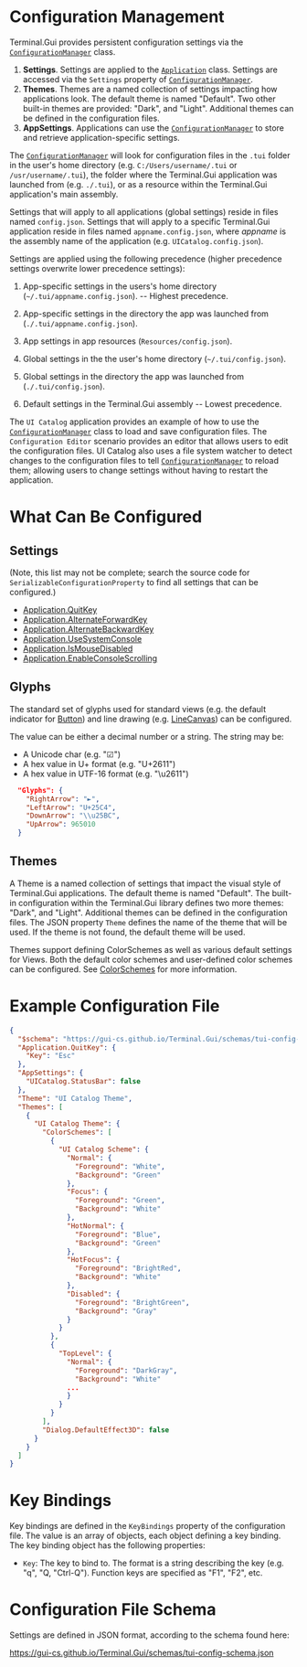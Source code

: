 # Configuration Management

Terminal.Gui provides persistent configuration settings via the [`ConfigurationManager`](~/api/Terminal.Gui.ConfigurationManager.yml) class.

1) **Settings**. Settings are applied to the [`Application`](~/api/Terminal.Gui.Application.yml) class. Settings are accessed via the `Settings` property of [`ConfigurationManager`](~/api/Terminal.Gui.ConfigurationManager.yml).
2) **Themes**. Themes are a named collection of settings impacting how applications look. The default theme is named "Default". Two other built-in themes are provided: "Dark", and "Light". Additional themes can be defined in the configuration files.
3) **AppSettings**. Applications can use the [`ConfigurationManager`](~/api/Terminal.Gui.ConfigurationManager.yml) to store and retrieve application-specific settings.

The [`ConfigurationManager`](~/api/Terminal.Gui.ConfigurationManager.yml) will look for configuration files in the `.tui` folder in the user's home directory (e.g. `C:/Users/username/.tui` or `/usr/username/.tui`), the folder where the Terminal.Gui application was launched from (e.g. `./.tui`), or as a resource within the Terminal.Gui application's main assembly.

Settings that will apply to all applications (global settings) reside in files named `config.json`. Settings that will apply to a specific Terminal.Gui application reside in files named `appname.config.json`, where *appname* is the assembly name of the application (e.g. `UICatalog.config.json`).

Settings are applied using the following precedence (higher precedence settings overwrite lower precedence settings):

1. App-specific settings in the users's home directory (`~/.tui/appname.config.json`). -- Highest precedence.

2. App-specific settings in the directory the app was launched from (`./.tui/appname.config.json`).

3. App settings in app resources (`Resources/config.json`).

4. Global settings in the the user's home directory (`~/.tui/config.json`).

5. Global settings in the directory the app was launched from (`./.tui/config.json`).

6. Default settings in the Terminal.Gui assembly -- Lowest precedence.

The `UI Catalog` application provides an example of how to use the [`ConfigurationManager`](~/api/Terminal.Gui.ConfigurationManager.yml) class to load and save configuration files. The `Configuration Editor` scenario provides an editor that allows users to edit the configuration files. UI Catalog also uses a file system watcher to detect changes to the configuration files to tell [`ConfigurationManager`](~/api/Terminal.Gui.ConfigurationManager.yml) to reload them; allowing users to change settings without having to restart the application.

# What Can Be Configured

## Settings

(Note, this list may not be complete; search the source code for `SerializableConfigurationProperty` to find all settings that can be configured.)

  * [Application.QuitKey](~/api/Terminal.Gui.Application.yml#Terminal_Gui_Application_QuitKey)
  * [Application.AlternateForwardKey](~/api/Terminal.Gui.Application.yml#Terminal_Gui_Application_AlternateForwardKey)
  * [Application.AlternateBackwardKey](~/api/Terminal.Gui.Application.yml#Terminal_Gui_Application_AlternateBackwardKey)
  * [Application.UseSystemConsole](~/api/Terminal.Gui.Application.yml#Terminal_Gui_Application_UseSystemConsole)
  * [Application.IsMouseDisabled](~/api/Terminal.Gui.Application.yml#Terminal_Gui_Application_IsMouseDisabled)
  * [Application.EnableConsoleScrolling](~/api/Terminal.Gui.Application.yml#Terminal_Gui_Application_EnableConsoleScrolling)

## Glyphs

The standard set of glyphs used for standard views (e.g. the default indicator for [Button](~/api/Terminal.Gui.Button.yml)) and line drawing (e.g. [LineCanvas](~/api/Terminal.Gui.LineCanvas.yml)) can be configured.

The value can be either a decimal number or a string. The string may be:

- A Unicode char (e.g. "☑")
- A hex value in U+ format (e.g. "U+2611")
- A hex value in UTF-16 format (e.g. "\\u2611")

```json
  "Glyphs": {
    "RightArrow": "►",
    "LeftArrow": "U+25C4",
    "DownArrow": "\\u25BC",
    "UpArrow": 965010
  }
```

## Themes

A Theme is a named collection of settings that impact the visual style of Terminal.Gui applications. The default theme is named "Default". The built-in configuration within the Terminal.Gui library defines two more themes: "Dark", and "Light". Additional themes can be defined in the configuration files. The JSON property `Theme` defines the name of the theme that will be used. If the theme is not found, the default theme will be used.

Themes support defining ColorSchemes as well as various default settings for Views. Both the default color schemes and user-defined color schemes can be configured. See [ColorSchemes](~/api/Terminal.Gui.Colors.yml) for more information.

# Example Configuration File

```json
{
  "$schema": "https://gui-cs.github.io/Terminal.Gui/schemas/tui-config-schema.json",
  "Application.QuitKey": {
    "Key": "Esc"
  },
  "AppSettings": {
    "UICatalog.StatusBar": false
  },
  "Theme": "UI Catalog Theme",
  "Themes": [
    {
      "UI Catalog Theme": {
        "ColorSchemes": [
          {
            "UI Catalog Scheme": {
              "Normal": {
                "Foreground": "White",
                "Background": "Green"
              },
              "Focus": {
                "Foreground": "Green",
                "Background": "White"
              },
              "HotNormal": {
                "Foreground": "Blue",
                "Background": "Green"
              },
              "HotFocus": {
                "Foreground": "BrightRed",
                "Background": "White"
              },
              "Disabled": {
                "Foreground": "BrightGreen",
                "Background": "Gray"
              }
            }
          },
          {
            "TopLevel": {
              "Normal": {
                "Foreground": "DarkGray",
                "Background": "White"
              ...
              }
            }
          }
        ],
        "Dialog.DefaultEffect3D": false
      }
    }
  ]
}
```

# Key Bindings

Key bindings are defined in the `KeyBindings` property of the configuration file. The value is an array of objects, each object defining a key binding. The key binding object has the following properties:

- `Key`: The key to bind to. The format is a string describing the key (e.g. "q", "Q,  "Ctrl-Q"). Function keys are specified as "F1", "F2", etc. 

# Configuration File Schema

Settings are defined in JSON format, according to the schema found here: 

https://gui-cs.github.io/Terminal.Gui/schemas/tui-config-schema.json
